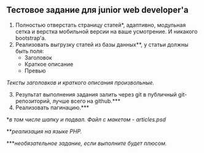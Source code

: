 ## Тестовое задание для junior web developer'а
1) Полностью отверстать страницу статей*, адаптивно, модульная сетка и верстка мобильной версии на ваше усмотрение. И никакого bootstrap'а.
2) Реализовать выгрузку статей из базы данных**, у статьи должны быть поля:
	* Заголовок
	* Краткое описание
	* Превью

*Тексты заголовков и краткого описания произвольные.* 

3) Результат выполнения задания залить через git в публичный git-репозиторий, лучше всего на github.***
4) Реализовать пагинацию.***

**в том числе шапку и подвал. Файл с макетом - articles.psd*

***реализация на языке PHP.*

****необязательное задание, если выполните будет плюсом.*
